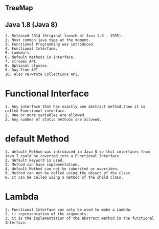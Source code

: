## TreeMap

## Java 1.8 (Java 8)

    1. Released 2014 (Original launch of Java 1.0 - 1995).
    2. Most common java type at the moment.
    3. Functional Programming was introduced.
    4. Functional Interface.
    5. Lambda's.
    6. default methods in interface.
    7. streams API.
    8. Optional classes.
    9. Day-Time API.
    10. Also re-wrote Collections API.

# Functional Interface

    1. Any interface that has exactly one abstract method,then it is called Functional interface.
    2. One or more variables are allowed.
    3. Any number of static methods are allowed.

# default Method

    1. default Method was introduced in Java 8 so that interfaces from Java 7 could be coverted into a Functional Interface.
    2. default keyword is used.
    3. Method can have implementation.
    4. default Method can not be inherited or overriden.
    5. Method can not be called using the object of the class.
    6. It can be called using a method of the child class.
    
# Lambda

    1. Functional Interface can only be used to make a Lambda.
    2. () representation of the arguments.
    3. it is the implementation of the abstract method in the functional Interface.

